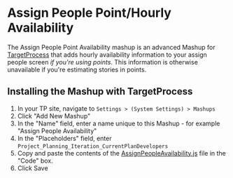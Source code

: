 Assign People Point/Hourly Availability
=======================================

The Assign People Point Availability mashup is an advanced Mashup for [TargetProcess](http://www.targetprocess.com) 
that adds hourly availability information to your assign people screen *if you're using points*.  This information is 
otherwise unavailable if you're estimating stories in points.


Installing the Mashup with TargetProcess
----------------------------------------

1. In your TP site, navigate to ```Settings > (System Settings) > Mashups```
2. Click "Add New Mashup"
3. In the "Name" field, enter a name unique to this Mashup - for example "Assign People Availability"
4. In the "Placeholders" field, enter ```Project_Planning_Iteration_CurrentPlanDevelopers```
5. Copy and paste the contents of the [AssignPeopleAvailability.js](https://github.com/TargetProcess/MashupsLibrary/raw/master/Assign%20People%20Point%20Availability/AssignPeopleAvailability.js) file in the "Code" box.
6. Click Save